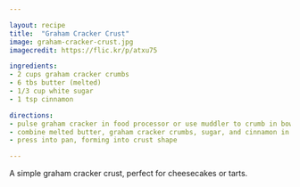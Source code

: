 ```yaml
---

layout: recipe
title:  "Graham Cracker Crust"
image: graham-cracker-crust.jpg
imagecredit: https://flic.kr/p/atxu75

ingredients:
- 2 cups graham cracker crumbs
- 6 tbs butter (melted)
- 1/3 cup white sugar
- 1 tsp cinnamon

directions:
- pulse graham cracker in food processor or use muddler to crumb in bowl
- combine melted butter, graham cracker crumbs, sugar, and cinnamon in a bowl
- press into pan, forming into crust shape

---
```


A simple graham cracker crust, perfect for cheesecakes or tarts.